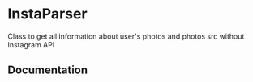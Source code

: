 # InstaParser
Class to get all information about user's photos and photos src without Instagram API 

## Documentation
